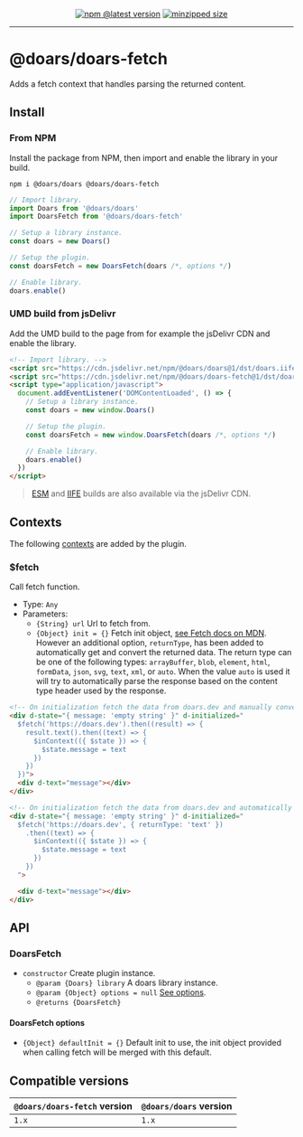 <div align="center">

[![npm @latest version](https://img.shields.io/npm/v/@doars/doars-fetch.svg?label=Version&style=flat-square&maxAge=86400)](https://www.npmjs.com/package/@doars/doars-fetch)
[![minzipped size](https://img.shields.io/bundlephobia/minzip/@doars/doars-fetch?label=Size&style=flat-square&maxAge=86400)](https://www.npmjs.com/package/@doars/doars-fetch)

</div>

<hr/>

# @doars/doars-fetch

Adds a fetch context that handles parsing the returned content.

## Install

### From NPM

Install the package from NPM, then import and enable the library in your build.

```
npm i @doars/doars @doars/doars-fetch
```

```JavaScript
// Import library.
import Doars from '@doars/doars'
import DoarsFetch from '@doars/doars-fetch'

// Setup a library instance.
const doars = new Doars()

// Setup the plugin.
const doarsFetch = new DoarsFetch(doars /*, options */)

// Enable library.
doars.enable()
```

### UMD build from jsDelivr

Add the UMD build to the page from for example the jsDelivr CDN and enable the
library.

```HTML
<!-- Import library. -->
<script src="https://cdn.jsdelivr.net/npm/@doars/doars@1/dst/doars.iife.js"></script>
<script src="https://cdn.jsdelivr.net/npm/@doars/doars-fetch@1/dst/doars-fetch.iife.js"></script>
<script type="application/javascript">
  document.addEventListener('DOMContentLoaded', () => {
    // Setup a library instance.
    const doars = new window.Doars()

    // Setup the plugin.
    const doarsFetch = new window.DoarsFetch(doars /*, options */)

    // Enable library.
    doars.enable()
  })
</script>
```

> [ESM](https://cdn.jsdelivr.net/npm/@doars/doars-fetch@1/dst/doars-fetch.esm.js)
> and
> [IIFE](https://cdn.jsdelivr.net/npm/@doars/doars-fetch@1/dst/doars-fetch.iife.js)
> builds are also available via the jsDelivr CDN.

## Contexts

The following
[contexts](https://github.com/doars/doars/tree/main/packages/doars#contexts) are
added by the plugin.

### \$fetch

Call fetch function.

- Type: `Any`
- Parameters:
  - `{String} url` Url to fetch from.
  - `{Object} init = {}` Fetch init object,
    [see Fetch docs on MDN](https://developer.mozilla.org/docs/Web/API/WindowOrWorkerGlobalScope/fetch#parameters).
    However an additional option, `returnType`, has been added to automatically
    get and convert the returned data. The return type can be one of the
    following types: `arrayBuffer`, `blob`, `element`, `html`, `formData`,
    `json`, `svg`, `text`, `xml`, or `auto`. When the value `auto` is used it
    will try to automatically parse the response based on the content type
    header used by the response.

```HTML
<!-- On initialization fetch the data from doars.dev and manually convert it to text and store it as text on the message variable of the state. -->
<div d-state="{ message: 'empty string' }" d-initialized="
  $fetch('https://doars.dev').then((result) => {
    result.text().then((text) => {
      $inContext(({ $state }) => {
        $state.message = text
      })
    })
  })">
  <div d-text="message"></div>
</div>

<!-- On initialization fetch the data from doars.dev and automatically convert it to text and store it as text on the message variable of the state. -->
<div d-state="{ message: 'empty string' }" d-initialized="
  $fetch('https://doars.dev', { returnType: 'text' })
    .then((text) => {
      $inContext(({ $state }) => {
        $state.message = text
      })
    })
  ">

  <div d-text="message"></div>
</div>
```

## API

### DoarsFetch

- `constructor` Create plugin instance.
  - `@param {Doars} library` A doars library instance.
  - `@param {Object} options = null` [See options](#doarsstorertc-options).
  - `@returns {DoarsFetch}`

#### DoarsFetch options

- `{Object} defaultInit = {}` Default init to use, the init object provided when
  calling fetch will be merged with this default.

## Compatible versions

| `@doars/doars-fetch` version | `@doars/doars` version |
| ---------------------------- | ---------------------- |
| `1.x`                        | `1.x`                  |

